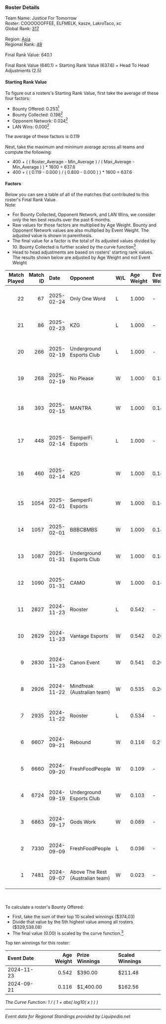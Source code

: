 ### Roster Details<br />
Team Name: Justice For Tomorrow<br />
Roster: COOOOOOFFEE, ELFMELK, kasze, LakroTaco, xc<br />
Global Rank: [317](../standings_global.md)<br />
<br />
Region: [Asia]( ../standings_asia.md)<br />
Regional Rank: [48]( ../standings_asia.md)<br />
<br />
Final Rank Value:  640.1<br />
<br />
Final Rank Value (640.1) = Starting Rank Value (637.6) + Head To Head Adjustments (2.5)<br />

#### Starting Rank Value<br />
To figure out a rosters's Starting Rank Value, first take the average of these four factors:<br />
- Bounty Offered: 0.253[<sup>1</sup>](#table2)
- Bounty Collected: 0.198[<sup>2</sup>](#table1)
- Opponent Network: 0.024[<sup>2</sup>](#table1)
- LAN Wins: 0.000[<sup>2</sup>](#table1)

The average of these factors is 0.119<br />
<br />
Next, take the maximum and minimum average across all teams and compute the following:<br />
- 400 + ( ( Roster_Average - Min_Average ) / ( Max_Average - Min_Average ) ) * 1600 = 637.6
- 400 + ( ( 0.119 - 0.000 ) / ( 0.800 - 0.000 ) ) * 1600 = 637.6


#### Factors<br />
Below you can see a table of all of the matches that contributed to this roster's Final Rank Value.<br />
Note:<br />

- For Bounty Collected, Opponent Network, and LAN Wins, we consider only the ten best results over the past 6 months.
- Raw values for those factors are multiplied by Age Weight. Bounty and Opponent Network values are also multiplied by Event Weight. The adjusted value is shown in parenthesis.
- The final value for a factor is the total of its adjusted values divided by 10. Bounty Collected is further scaled by the curve function[<sup>3</sup>](#curveFunction)
- Head to head adjustments are based on rosters' starting rank values. The results shown below are adjusted by Age Weight and not Event Weight
<span id="table1"></span><br />


| Match Played | Match ID | Date       | Opponent                         | W/L | Age Weight | Event Weight | Bounty Collected | Opponent Network | LAN Wins  | H2H Adj. | Roster                                           |
| -: | -: | :- | :- | :- | :- | :- | :- | :- | :- | -: | :- |
|           22 |       67 | 2025-02-24 | Only One Word                    | L   | 1.000      | -            | -                | -                | -         |   -17.41 | COOOOOOFFEE, ELFMELK, kasze, LakroTaco, xc       |
|           21 |       86 | 2025-02-23 | KZG                              | L   | 1.000      | -            | -                | -                | -         |   -18.11 | COOOOOOFFEE, ELFMELK, kasze, LakroTaco, xc       |
|           20 |      266 | 2025-02-19 | Underground Esports Club         | L   | 1.000      | -            | -                | -                | -         |   -19.59 | COOOOOOFFEE, ELFMELK, kasze, LakroTaco, xc       |
|           19 |      268 | 2025-02-19 | No Please                        | W   | 1.000      | 0.143        | 0.000 (0.000)    | -                | 0 (0.000) |     5.06 | COOOOOOFFEE, ELFMELK, kasze, LakroTaco, xc       |
|           18 |      393 | 2025-02-15 | MANTRA                           | W   | 1.000      | 0.143        | 0.000 (0.000)    | 0.174 (0.025)    | 0 (0.000) |    12.16 | bixiaoxi, COOOOOOFFEE, ELFMELK, kasze, LakroTaco |
|           17 |      448 | 2025-02-14 | SemperFi Esports                 | L   | 1.000      | -            | -                | -                | -         |   -15.46 | bixiaoxi, COOOOOOFFEE, ELFMELK, kasze, LakroTaco |
|           16 |      460 | 2025-02-14 | KZG                              | W   | 1.000      | 0.143        | 0.001 (0.000)    | 0.164 (0.023)    | 0 (0.000) |    12.41 | bixiaoxi, COOOOOOFFEE, ELFMELK, kasze, LakroTaco |
|           15 |     1054 | 2025-02-01 | SemperFi Esports                 | W   | 1.000      | 0.143        | 0.000 (0.000)    | 0.666 (0.095)    | 0 (0.000) |    12.86 | bixiaoxi, COOOOOOFFEE, dcey, ELFMELK, LakroTaco  |
|           14 |     1057 | 2025-02-01 | BBBCBMBS                         | W   | 1.000      | 0.143        | 0.000 (0.000)    | 0.094 (0.013)    | 0 (0.000) |     6.66 | bixiaoxi, COOOOOOFFEE, dcey, ELFMELK, LakroTaco  |
|           13 |     1087 | 2025-01-31 | Underground Esports Club         | W   | 1.000      | 0.143        | 0.000 (0.000)    | 0.047 (0.007)    | 0 (0.000) |     6.36 | bixiaoxi, COOOOOOFFEE, dcey, ELFMELK, LakroTaco  |
|           12 |     1090 | 2025-01-31 | CAMO                             | W   | 1.000      | 0.143        | -                | 0.047 (0.007)    | 0 (0.000) |     6.08 | bixiaoxi, COOOOOOFFEE, dcey, ELFMELK, LakroTaco  |
|           11 |     2827 | 2024-11-23 | Rooster                          | L   | 0.542      | -            | -                | -                | -         |    -7.72 | COOOOOOFFEE, ELFMELK, kasze, LarkoTaco, Xinji    |
|           10 |     2829 | 2024-11-23 | Vantage Esports                  | W   | 0.542      | 0.264        | 0.003 (0.000)    | 0.336 (0.048)    | 0 (0.000) |     8.39 | COOOOOOFFEE, ELFMELK, kasze, LarkoTaco, Xinji    |
|            9 |     2830 | 2024-11-23 | Canon Event                      | W   | 0.541      | 0.264        | 0.000 (0.000)    | 0.025 (0.004)    | 0 (0.000) |     5.45 | COOOOOOFFEE, ELFMELK, kasze, LarkoTaco, Xinji    |
|            8 |     2926 | 2024-11-22 | Mindfreak (Australian team)      | W   | 0.535      | 0.264        | 0.002 (0.000)    | 0.091 (0.013)    | 0 (0.000) |    10.21 | COOOOOOFFEE, ELFMELK, kasze, LarkoTaco, Xinji    |
|            7 |     2935 | 2024-11-22 | Rooster                          | L   | 0.534      | -            | -                | -                | -         |    -7.59 | COOOOOOFFEE, ELFMELK, kasze, LarkoTaco, Xinji    |
|            6 |     6607 | 2024-09-21 | Rebound                          | W   | 0.116      | 0.270        | 0.000 (0.000)    | 0.036 (0.001)    | -         |     1.19 | COOOOOOFFEE, kasze, LakroTaco, xc, Xinji         |
|            5 |     6660 | 2024-09-20 | FreshFoodPeople                  | W   | 0.109      | -            | -                | -                | -         |     0.98 | COOOOOOFFEE, kasze, LakroTaco, xc, Xinji         |
|            4 |     6724 | 2024-09-19 | Underground Esports Club         | W   | 0.103      | -            | -                | -                | -         |     0.68 | COOOOOOFFEE, kasze, LakroTaco, xc, Xinji         |
|            3 |     6863 | 2024-09-17 | Gods Work                        | W   | 0.089      | -            | -                | -                | -         |     0.59 | COOOOOOFFEE, kasze, LakroTaco, xc, Xinji         |
|            2 |     7330 | 2024-09-09 | FreshFoodPeople                  | L   | 0.036      | -            | -                | -                | -         |    -0.81 | COOOOOOFFEE, kasze, LakroTaco, xc, Xinji         |
|            1 |     7481 | 2024-09-07 | Above The Rest (Australian team) | W   | 0.023      | -            | -                | -                | -         |     0.15 | COOOOOOFFEE, kasze, LakroTaco, xc, Xinji         |

<br />
<span id="table2"></span><br />
To calculate a roster's Bounty Offered:<br />

- First, take the sum of their top 10 scaled winnings ($374.03)
- Divide that value by the 5th highest value among all rosters ($329,538.08)
- The final value (0.00) is scaled by the curve function.[<sup>3</sup>](#curveFunction)

Top ten winnings for this roster:<br />

| Event Date | Age Weight | Prize Winnings | Scaled Winnings |
| :- | -: | :- | :- |
| 2024-11-23 |      0.542 | $390.00        | $211.48         |
| 2024-09-21 |      0.116 | $1,400.00      | $162.56         |


<span id="curveFunction"></span>_The Curve Function: 1 / ( 1 + abs( log10( x ) ) )_<br />

---
_Event data for Regional Standings provided by Liquipedia.net_<br />
